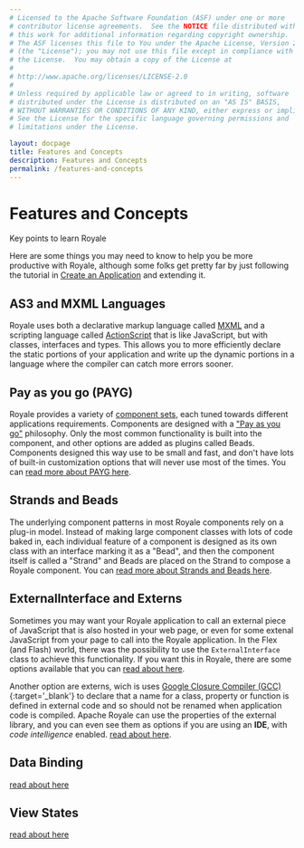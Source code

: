 ```yaml
---
# Licensed to the Apache Software Foundation (ASF) under one or more
# contributor license agreements.  See the NOTICE file distributed with
# this work for additional information regarding copyright ownership.
# The ASF licenses this file to You under the Apache License, Version 2.0
# (the "License"); you may not use this file except in compliance with
# the License.  You may obtain a copy of the License at
# 
# http://www.apache.org/licenses/LICENSE-2.0
# 
# Unless required by applicable law or agreed to in writing, software
# distributed under the License is distributed on an "AS IS" BASIS,
# WITHOUT WARRANTIES OR CONDITIONS OF ANY KIND, either express or implied.
# See the License for the specific language governing permissions and
# limitations under the License.

layout: docpage
title: Features and Concepts
description: Features and Concepts
permalink: /features-and-concepts
---
```


# Features and Concepts

Key points to learn Royale

Here are some things you may need to know to help you be more productive with Royale, although some folks get pretty far by just following the tutorial in [Create an Application](create-an-Application.html) and extending it.

## AS3 and MXML Languages

Royale uses both a declarative markup language called [MXML](features/mxml) and a scripting language called [ActionScript](features/as3) that is like JavaScript, but with classes, interfaces and types.  This allows you to more efficiently declare the static portions of your application and write up the dynamic portions in a language where the compiler can catch more errors sooner.

## Pay as you go (PAYG)

Royale provides a variety of [component sets](./user-interface/components.html), each tuned towards different applications requirements. Components are designed with a ["Pay as you go"](features/payg) philosophy. Only the most common functionality is built into the component, and other options are added as plugins called Beads. Components designed this way use to be small and fast, and don't have lots of built-in customization options that will never use most of the times. You can [read more about PAYG here](features/payg).

## Strands and Beads

The underlying component patterns in most Royale components rely on a plug-in model.  Instead of making large component classes with lots of code baked in, each individual feature of a component is designed as its own class with an interface marking it as a "Bead", and then the component itself is called a "Strand" and Beads are placed on the Strand to compose a Royale component.  You can [read more about Strands and Beads here](features/strands-and-beads).

## ExternalInterface and Externs

Sometimes you may want your Royale application to call an external piece of JavaScript that is also hosted in your web page, or even for some extenal JavaScript from your page to call into the Royale application. In the Flex (and Flash) world, there was the possibility to use the `ExternalInterface` class to achieve this functionality. If you want this in Royale, there are some options available that you can [read about here](features/external-interface).

Another option are externs, wich is uses [Google Closure Compiler (GCC)](https://developers.google.com/closure/compiler/){:target='_blank'} to declare that a name for a class, property or function is defined in external code and so should not be renamed when application code is compiled. Apache Royale can use the properties of the external library, and you can even see them as options if you are using an __IDE__, with _code intelligence_ enabled. [read about here](features/externs).

## Data Binding

[read about here](features/data-binding)

## View States

[read about here](features/view-states)